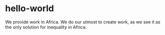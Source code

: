 # hello-world
We provide work in Africa. We do our utmost to create work, as we see it as the only solution for inequality in Africa. 
